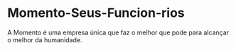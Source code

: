 # Momento-Seus-Funcion-rios
A Momento é uma empresa única que faz o melhor que pode para alcançar o melhor da humanidade. 

